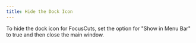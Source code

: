 ```yaml
---
title: Hide the Dock Icon
---
```

To hide the dock icon for FocusCuts, set the option for "Show in Menu Bar" to true and then close the main window.